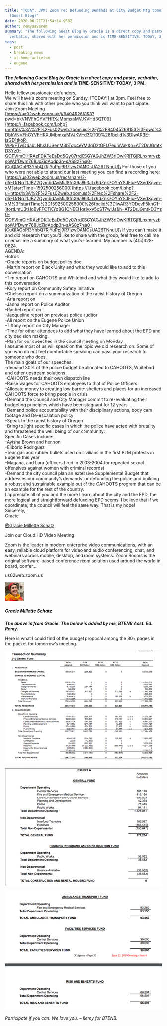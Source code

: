 ```yaml
---
title: "TODAY, 3PM: Zoom re: Defunding Demands at City Budget Mtg tomorrow!
  (Guest Blog)"
date: 2020-06-21T21:54:14.958Z
author: remysaverem
summary: "The following Guest Blog by Gracie is a direct copy and paste,
  verbatim, shared with her permission and is TIME-SENSITIVE: TODAY, 3 PM."
tags:
  - post
  - breaking news
  - at-home activism
  - eugene
---
```

***The following Guest Blog by Gracie is a direct copy and paste, verbatim, shared with her permission and is* TIME-SENSITIVE: TODAY, 3 PM.**

Hello fellow passionate defunders,\
We will have a zoom meeting on Sunday, \[TODAY!] at 3pm. Feel free to share this link with other people who you think will want to participate.\
Join Zoom Meeting\
[https://us02web.zoom.us/j/84045268153?pwd=bkVNVFhGYVFHRXJMbmxaMVJKVHd3QT09](https://l.facebook.com/l.php?u=https%3A%2F%2Fus02web.zoom.us%2Fj%2F84045268153%3Fpwd%3DbkVNVFhGYVFHRXJMbmxaMVJKVHd3QT09%26fbclid%3DIwAR3E-jsGD1tkoR-WPkFTwD4abLNhsUUSenM3bTdc4eYM3qDztGFU7eumVak&h=AT2DrJGmtkD3Yz0-GOFVImCiHRAzFDKTeEaDd5Gy07rrd0SGYAGJhZW3riOwKRlTGjRLnxmryzbsoWJfDwm768JxZidAodp3n-sAS8z7ma0-iCuQlAOoPl3YhbQ7RjYuPpj9R7lzwOAMCsUA26TNnuU)\
For those of you who were not able to attend our last meeting you can find a recording here:\
[https://us02web.zoom.us/rec/share/2-d5FOrNqT1JBZ2QymbdAvMiJ8fnX6a8h3JLr6dZnk7OYhYSJFiuFVXedXgvm-xM?startTime=1592500256000](https://l.facebook.com/l.php?u=https%3A%2F%2Fus02web.zoom.us%2Frec%2Fshare%2F2-d5FOrNqT1JBZ2QymbdAvMiJ8fnX6a8h3JLr6dZnk7OYhYSJFiuFVXedXgvm-xM%3FstartTime%3D1592500256000%26fbclid%3DIwAR3YODevF5knG1-1tortLmU3tHqBvFFOTKYq8G1CNEEHqziyxv5cST7wiJs&h=AT2DrJGmtkD3Yz0-GOFVImCiHRAzFDKTeEaDd5Gy07rrd0SGYAGJhZW3riOwKRlTGjRLnxmryzbsoWJfDwm768JxZidAodp3n-sAS8z7ma0-iCuQlAOoPl3YhbQ7RjYuPpj9R7lzwOAMCsUA26TNnuU)\
If you can’t make it and did research that you’d like to share with the group, feel free to call me or email me a summary of what you’ve learned. My number is (415)328-0624.\
AGENDA:\
-Intros\
-Gracie reports on budget policy doc.\
-Martin report on Black Unity and what they would like to add to this conversation\
-Tim report on CAHOOTS and Whitebird and what they would like to add to this conversation\
-Kory report on Community Safety Initiative\
-Chelsea report on a summarization of the racist history of Oregon\
-Aria report on\
-Janna report on Police Auditor\
-Rachel report on\
-Jacqueline report on previous police auditor\
-Ali report on the Eugene Police Union\
-Tiffany report on City Manager\
-Time for other attendees to add what they have learned about the EPD and city decision making.\
-Plan for our speeches in the council meeting on Monday\
I assume most of us will speak on the topic we did research on. Some of you who do not feel comfortable speaking can pass your research to someone who does.\
The main goals of our speeches:\
-demand 30% of the police budget be allocated to CAHOOTS, Whitebird and other upstream solutions.\
-CAHOOTS needs their own dispatch line\
-Raise wages for CAHOOTS employees to that of Police Officers\
-Allocate money to creating low barrier shelters and places for an increased CAHOOTS force to bring people in crisis\
-Demand the Council and City Manager commit to re-evaluating their budgeting principles which have been stagnant for 12 years\
-Demand police accountability with their disciplinary actions, body cam footage and De-escalation policy\
-Speak to the racist history of Oregon\
-Bring to light specific cases in which the police have acted with brutality and threatened the well being of our community:\
Specific Cases include:\
-Ayisha Brown and her son\
-Eliborio Rodriguez\
-Tear gas and rubber bullets used on civilians in the first BLM protests in Eugene this year\
-Magana, and Lara (officers fired in 2003-2004 for repeated sexual offensives against women with criminal records)\
-Demand the city council plan an extensive Supplemental Budget that addresses our community’s demands for defunding the police and building a robust and sustainable example out of the CAHOOTS program that can be an example for the rest of the country.\
I appreciate all of you and the more I learn about the city and the EPD, the more logical and straightforward defunding EPD seems. I believe that if we coordinate, the council will feel the same way. That is my hope!\
Sincerely,\
Gracie

[@Gracie Millette Schatz](https://www.facebook.com/messages/t/gracie.schatz)

Join our Cloud HD Video Meeting

Zoom is the leader in modern enterprise video communications, with an easy, reliable cloud platform for video and audio conferencing, chat, and webinars across mobile, desktop, and room systems. Zoom Rooms is the original software-based conference room solution used around the world in board, confer…

us02web.zoom.us

![Gracie Millette Schatz](/static/img/88248456_10104915460055556_3116636919488839680_o-1-.jpg)

##### Gracie Millette Schatz

***The above is from Gracie. The below is added by me, BTENB Asst. Ed. Remy.***

Here is what I could find of the budget proposal among the 80+ pages in the packet for tomorrow’s meeting.

![Screen Shot 2020-06-21 at 2.02.38 PM](/static/img/screen-shot-2020-06-21-at-2.02.38-pm-1-.png)

![Screen Shot 2020-06-21 at 2.03.36 PM](/static/img/screen-shot-2020-06-21-at-2.03.36-pm-1-.png)

![Screen Shot 2020-06-21 at 2.04.09 PM](/static/img/screen-shot-2020-06-21-at-2.04.09-pm-1-.png)

*Participate if you can. We love you. – Remy for BTENB.*

<!--EndFragment-->